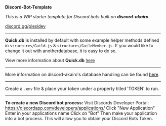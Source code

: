 **Discord-Bot-Template**

_This is a WIP starter template for Discord bots built on **discord-akairo**._

[discord.gg/plexidev](https://discord.gg/plexidev)

---

**Quick.db** is installed by default with some example helper methods defined in `structures/Guild.js` & `structures/GuildMember.js`. If you would like to change it out with anotherdatabase, it is easy to do so.

View more information about **Quick.db** [here](https://quickdb.js.org)

---

More information on discord-akairo's database handling can be found [here](https://discord-akairo.github.io/#/docs/main/8.0.0/other/providers).

---

Create a `.env` file & place your token under a property titled 'TOKEN' to run.

---

**To create a new Discord bot process:** 
Visit Discords Developer Portal: https://discordapp.com/developers/applications/
    Click "New Application"
  Enter in your applications name
   Click on "Bot"
  Then make your application into a bot process.
  This will allow you to obtain your Discord Bots Token.
